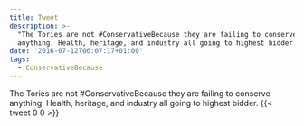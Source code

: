 ```yaml
---
title: Tweet
description: >-
  "The Tories are not #ConservativeBecause they are failing to conserve
  anything. Health, heritage, and industry all going to highest bidder."
date: '2016-07-12T06:07:17+01:00'
tags:
  - ConservativeBecause
---
```

The Tories are not #ConservativeBecause they are failing to conserve anything. Health, heritage, and industry all going to highest bidder.
      {{< tweet 0 0 >}}
    
